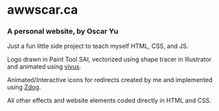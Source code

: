 # awwscar.ca

### A personal website, by Oscar Yu

Just a fun little side project to teach myself HTML, CSS, and JS.

Logo drawn in Paint Tool SAI, vectorized using shape tracer in Illustrator and animated using <a href="https://github.com/metafizzy/zdog">vivus</a>.

Animated/Interactive icons for redirects created by me and implemented using <a href="https://github.com/metafizzy/zdog">Zdog</a>.

All other effects and website elements coded directly in HTML and CSS.
